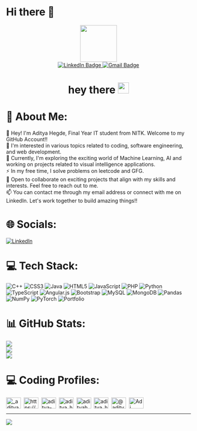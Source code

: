 # Hi there 👋

<!--
**AdityaHegde02/AdityaHegde02** is a ✨ _special_ ✨ repository because its `README.md` (this file) appears on your GitHub profile.

Here are some ideas to get you started:

- 🔭 I’m currently working on ...
- 🌱 I’m currently learning ...
- 👯 I’m looking to collaborate on ...
- 🤔 I’m looking for help with ...
- 💬 Ask me about ...
- 📫 How to reach me: ...
- 😄 Pronouns: ...
- ⚡ Fun fact: ...
-->

<div id="header" align="center">
  <img src="https://media.giphy.com/media/M9gbBd9nbDrOTu1Mqx/giphy.gif" width="100"/>
  <div id="badges">
    <a href="https://www.linkedin.com/in/aditya-hegde-4aba79201/" target="_blank">
      <img src="https://img.shields.io/badge/LinkedIn-blue?style=for-the-badge&logo=linkedin&logoColor=white" alt="LinkedIn Badge"/>
    </a>
    <a href="mailto:adityahegde9102@gmail.com?subject=Mail from Github profile - <add your subject here> " >
      <img src="https://img.shields.io/badge/Gmail-D14836?style=for-the-badge&logo=gmail&logoColor=white" alt="Gmail Badge"/>
    </a>
    <!--
    <img src="https://img.shields.io/badge/YouTube-red?style=for-the-badge&logo=youtube&logoColor=white" alt="Youtube Badge"/>
    <img src="https://img.shields.io/badge/Twitter-blue?style=for-the-badge&logo=twitter&logoColor=white" alt="Twitter Badge"/>
    -->
  </div>
  <!--
  <img src="https://komarev.com/ghpvc/?username=Shyam-NR&style=flat-square&color=blue" alt=""/>
  -->
  
  <h1>
    hey there
    <img src="https://media.giphy.com/media/hvRJCLFzcasrR4ia7z/giphy.gif" width="30px"/>
  </h1>
</div>

# 💫 About Me:
👋 Hey! I'm Aditya Hegde, Final Year IT student from NITK. Welcome to my GitHub Account!!<br>👀 I'm interested in various topics related to coding, software engineering, and web development.<br>🌱 Currently, I'm exploring the exciting world of Machine Learning, AI and working on projects related to visual intelligence applications.<br>⚡ In my free time, I solve problems on leetcode and GFG.<br>💞️ Open to collaborate on exciting projects that align with my skills and interests. Feel free to reach out to me.<br>📫 You can contact me through my email address or connect with me on LinkedIn. Let's work together to build amazing things!!


# 🌐 Socials:
[![LinkedIn](https://img.shields.io/badge/LinkedIn-%230077B5.svg?logo=linkedin&logoColor=white)](https://linkedin.com/in/https://www.linkedin.com/in/aditya-hegde-4aba79201/) 

# 💻 Tech Stack:
![C++](https://img.shields.io/badge/c++-%2300599C.svg?style=for-the-badge&logo=c%2B%2B&logoColor=white) ![CSS3](https://img.shields.io/badge/css3-%231572B6.svg?style=for-the-badge&logo=css3&logoColor=white) ![Java](https://img.shields.io/badge/java-%23ED8B00.svg?style=for-the-badge&logo=java&logoColor=white) ![HTML5](https://img.shields.io/badge/html5-%23E34F26.svg?style=for-the-badge&logo=html5&logoColor=white) ![JavaScript](https://img.shields.io/badge/javascript-%23323330.svg?style=for-the-badge&logo=javascript&logoColor=%23F7DF1E) ![PHP](https://img.shields.io/badge/php-%23777BB4.svg?style=for-the-badge&logo=php&logoColor=white) ![Python](https://img.shields.io/badge/python-3670A0?style=for-the-badge&logo=python&logoColor=ffdd54) ![TypeScript](https://img.shields.io/badge/typescript-%23007ACC.svg?style=for-the-badge&logo=typescript&logoColor=white) ![Angular.js](https://img.shields.io/badge/angular.js-%23E23237.svg?style=for-the-badge&logo=angularjs&logoColor=white) ![Bootstrap](https://img.shields.io/badge/bootstrap-%23563D7C.svg?style=for-the-badge&logo=bootstrap&logoColor=white) ![MySQL](https://img.shields.io/badge/mysql-%2300f.svg?style=for-the-badge&logo=mysql&logoColor=white) ![MongoDB](https://img.shields.io/badge/MongoDB-%234ea94b.svg?style=for-the-badge&logo=mongodb&logoColor=white) ![Pandas](https://img.shields.io/badge/pandas-%23150458.svg?style=for-the-badge&logo=pandas&logoColor=white) ![NumPy](https://img.shields.io/badge/numpy-%23013243.svg?style=for-the-badge&logo=numpy&logoColor=white) ![PyTorch](https://img.shields.io/badge/PyTorch-%23EE4C2C.svg?style=for-the-badge&logo=PyTorch&logoColor=white) ![Portfolio](https://img.shields.io/badge/Portfolio-%23000000.svg?style=for-the-badge&logo=firefox&logoColor=#FF7139)
# 📊 GitHub Stats:
![](https://github-readme-stats.vercel.app/api?username=AdityaHegde02&theme=dark&hide_border=false&include_all_commits=false&count_private=false)<br/>
![](https://github-readme-streak-stats.herokuapp.com/?user=AdityaHegde02&theme=dark&hide_border=false)<br/>
![](https://github-readme-stats.vercel.app/api/top-langs/?username=AdityaHegde02&theme=dark&hide_border=false&include_all_commits=false&count_private=false&layout=compact)


# 💻 Coding Profiles:
<p align="left">
<a href="https://www.leetcode.com/_aditya_hegde_" target="blank"><img align="center" src="https://raw.githubusercontent.com/rahuldkjain/github-profile-readme-generator/master/src/images/icons/Social/leet-code.svg" alt="_aditya_hegde_" height="30" width="40" /></a>&nbsp;
  <a href="https://auth.geeksforgeeks.org/user/https://auth.geeksforgeeks.org/user/aditya_hegde/practice" target="blank"><img align="center" src="https://raw.githubusercontent.com/rahuldkjain/github-profile-readme-generator/master/src/images/icons/Social/geeks-for-geeks.svg" alt="https://auth.geeksforgeeks.org/user/aditya_hegde/practice" height="30" width="40" /></a>&nbsp;
<a href="https://linkedin.com/in/aditya-hegde-4aba79201/" target="blank"><img align="center" src="https://raw.githubusercontent.com/rahuldkjain/github-profile-readme-generator/master/src/images/icons/Social/linked-in-alt.svg" alt="aditya-hegde-4aba79201/" height="30" width="40" /></a>&nbsp;
<a href="https://www.codechef.com/users/aditya_hegde2" target="blank"><img align="center" src="https://cdn.jsdelivr.net/npm/simple-icons@3.1.0/icons/codechef.svg" alt="aditya_hegde2" height="30" width="40" /></a>&nbsp;
<a href="https://www.hackerrank.com/adityahegde9102" target="blank"><img align="center" src="https://raw.githubusercontent.com/rahuldkjain/github-profile-readme-generator/master/src/images/icons/Social/hackerrank.svg" alt="adityahegde9102" height="30" width="40" /></a>&nbsp;
<a href="https://codeforces.com/profile/aditya_hegde" target="blank"><img align="center" src="https://raw.githubusercontent.com/rahuldkjain/github-profile-readme-generator/master/src/images/icons/Social/codeforces.svg" alt="aditya_hegde" height="30" width="40" /></a>&nbsp;
<a href="https://www.hackerearth.com/@adityahegde.201it105" target="blank"><img align="center" src="https://raw.githubusercontent.com/rahuldkjain/github-profile-readme-generator/master/src/images/icons/Social/hackerearth.svg" alt="@adityahegde.201it105" height="30" width="40" /></a>&nbsp;
<a href="https://discord.gg/Adi Hegde#1020" target="blank"><img align="center" src="https://raw.githubusercontent.com/rahuldkjain/github-profile-readme-generator/master/src/images/icons/Social/discord.svg" alt="Adi Hegde#1020" height="30" width="40" /></a>&nbsp;
</p>

---
[![](https://visitcount.itsvg.in/api?id=AdityaHegde02&icon=0&color=0)](https://visitcount.itsvg.in)

<!-- Proudly created with GPRM ( https://gprm.itsvg.in ) -->
